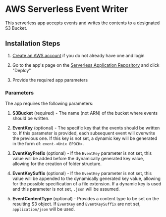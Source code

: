# AWS Serverless Event Writer

This serverless app accepts events and writes the contents to a designated S3 Bucket.

## Installation Steps

1. [Create an AWS account](https://portal.aws.amazon.com/gp/aws/developer/registration/index.html) if you do not already have one and login

2. Go to the app's page on the [Serverless Application Repository](https://serverlessrepo.aws.amazon.com/#/applications/arn:aws:serverlessrepo:us-east-1:771389557967:applications~EventWriter) and click "Deploy"

3. Provide the required app parameters

### Parameters

The app requires the following parameters:

1. **S3Bucket** (required) - The name (not ARN) of the bucket where events should be written.

2. **EventKey** (optional) - The specific key that the events should be written to.  If this parameter is provided, each subsequent event will overwrite the previous one.  If this key is not set, a dynamic key will be generated in the form of: `event-<Unix EPOCH>`.

3. **EventKeyPrefix** (optional) - If the `EventKey` parameter is not set, this value will be added before the dynamically generated key value, allowing for the creation of folder structure.

4. **EventKeySuffix** (optional) - If the `EventKey` parameter is not set, this value will be appended to the dynamically generated key value, allowing for the possible specification of a file extension.  If a dynamic key is used and this parameter is not set, `.json` will be assumed.

5. **EventContentType** (optional) - Provides a content type to be set on the resulting S3 object.  If `EventKey` and `EventKeySuffix` are not set, `application/json` will be used.